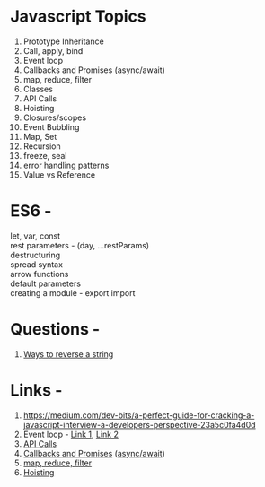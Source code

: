 # Javascript Topics

1) Prototype Inheritance
2) Call, apply, bind
3) Event loop
4) Callbacks and Promises (async/await)
5) map, reduce, filter
6) Classes
7) API Calls
8) Hoisting
9) Closures/scopes
10) Event Bubbling
11) Map, Set
12) Recursion
13) freeze, seal
14) error handling patterns
15) Value vs Reference


# ES6 -

let, var, const <br>
rest parameters - (day, ...restParams) <br>
destructuring <br>
spread syntax <br>
arrow functions <br>
default parameters <br>
creating a module - export import <br>


# Questions -

1) [Ways to reverse a string](https://betterprogramming.pub/5-ways-to-reverse-a-string-in-javascript-466f62845827)


# Links - 

1) https://medium.com/dev-bits/a-perfect-guide-for-cracking-a-javascript-interview-a-developers-perspective-23a5c0fa4d0d
2) Event loop - [Link 1](https://flaviocopes.com/javascript-event-loop/), [Link 2](https://careersjs.com/magazine/javascript-job-queue-microtask/)
3) [API Calls](https://levelup.gitconnected.com/all-possible-ways-of-making-an-api-call-in-plain-javascript-c0dee3c11b8b)
4) [Callbacks and Promises](https://www.geeksforgeeks.org/javascript-promises/) ([async/await](https://www.geeksforgeeks.org/async-await-function-in-javascript/))
5) [map, reduce, filter](https://medium.com/poka-techblog/simplify-your-javascript-use-map-reduce-and-filter-bd02c593cc2d)
6) [Hoisting](https://medium.com/@pvivek4/hoisting-demystified-with-popular-interview-questions-38a93ea441ff)

